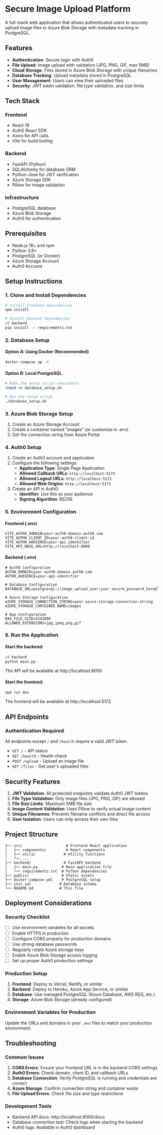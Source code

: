 # Secure Image Upload Platform

A full-stack web application that allows authenticated users to securely upload image files to Azure Blob Storage with metadata tracking in PostgreSQL.

## Features

- **Authentication**: Secure login with Auth0
- **File Upload**: Image upload with validation (JPG, PNG, GIF, max 5MB)
- **Cloud Storage**: Files stored in Azure Blob Storage with unique filenames
- **Database Tracking**: Upload metadata stored in PostgreSQL
- **User Management**: Users can view their uploaded files
- **Security**: JWT token validation, file type validation, and size limits

## Tech Stack

### Frontend
- React 19
- Auth0 React SDK
- Axios for API calls
- Vite for build tooling

### Backend
- FastAPI (Python)
- SQLAlchemy for database ORM
- Python-Jose for JWT verification
- Azure Storage SDK
- Pillow for image validation

### Infrastructure
- PostgreSQL database
- Azure Blob Storage
- Auth0 for authentication

## Prerequisites

- Node.js 18+ and npm
- Python 3.8+
- PostgreSQL (or Docker)
- Azure Storage Account
- Auth0 Account

## Setup Instructions

### 1. Clone and Install Dependencies

```bash
# Install frontend dependencies
npm install

# Install backend dependencies
cd backend
pip install -r requirements.txt
```

### 2. Database Setup

#### Option A: Using Docker (Recommended)
```bash
docker-compose up -d
```

#### Option B: Local PostgreSQL
```bash
# Make the setup script executable
chmod +x database_setup.sh

# Run the setup script
./database_setup.sh
```

### 3. Azure Blob Storage Setup

1. Create an Azure Storage Account
2. Create a container named "images" (or customize in .env)
3. Get the connection string from Azure Portal

### 4. Auth0 Setup

1. Create an Auth0 account and application
2. Configure the following settings:
   - **Application Type**: Single Page Application
   - **Allowed Callback URLs**: `http://localhost:5173`
   - **Allowed Logout URLs**: `http://localhost:5173`
   - **Allowed Web Origins**: `http://localhost:5173`
3. Create an API in Auth0:
   - **Identifier**: Use this as your audience
   - **Signing Algorithm**: RS256

### 5. Environment Configuration

#### Frontend (.env)
```env
VITE_AUTH0_DOMAIN=your-auth0-domain.auth0.com
VITE_AUTH0_CLIENT_ID=your-auth0-client-id
VITE_AUTH0_AUDIENCE=your-api-identifier
VITE_API_BASE_URL=http://localhost:8000
```

#### Backend (.env)
```env
# Auth0 Configuration
AUTH0_DOMAIN=your-auth0-domain.auth0.com
AUTH0_AUDIENCE=your-api-identifier

# Database Configuration
DATABASE_URL=postgresql://image_upload_user:your_secure_password_here@localhost:5432/image_upload_db

# Azure Storage Configuration
AZURE_STORAGE_CONNECTION_STRING=your-azure-storage-connection-string
AZURE_STORAGE_CONTAINER_NAME=images

# App Configuration
MAX_FILE_SIZE=5242880
ALLOWED_EXTENSIONS=jpg,jpeg,png,gif
```

### 6. Run the Application

#### Start the backend:
```bash
cd backend
python main.py
```
The API will be available at http://localhost:8000

#### Start the frontend:
```bash
npm run dev
```
The frontend will be available at http://localhost:5173

## API Endpoints

### Authentication Required
All endpoints except `/` and `/health` require a valid JWT token.

- `GET /` - API status
- `GET /health` - Health check
- `POST /upload` - Upload an image file
- `GET /files` - Get user's uploaded files

## Security Features

1. **JWT Validation**: All protected endpoints validate Auth0 JWT tokens
2. **File Type Validation**: Only image files (JPG, PNG, GIF) are allowed
3. **File Size Limits**: Maximum 5MB file size
4. **Image Content Validation**: Uses Pillow to verify actual image content
5. **Unique Filenames**: Prevents filename conflicts and direct file access
6. **User Isolation**: Users can only access their own files

## Project Structure

```
├── src/                    # Frontend React application
│   ├── components/         # React components
│   ├── utils/             # Utility functions
│   └── ...
├── backend/               # FastAPI backend
│   ├── main.py           # Main application file
│   └── requirements.txt  # Python dependencies
├── public/               # Static assets
├── docker-compose.yml    # PostgreSQL setup
├── init.sql             # Database schema
└── README.md            # This file
```

## Deployment Considerations

### Security Checklist
- [ ] Use environment variables for all secrets
- [ ] Enable HTTPS in production
- [ ] Configure CORS properly for production domains
- [ ] Use strong database passwords
- [ ] Regularly rotate Azure storage keys
- [ ] Enable Azure Blob Storage access logging
- [ ] Set up proper Auth0 production settings

### Production Setup
1. **Frontend**: Deploy to Vercel, Netlify, or similar
2. **Backend**: Deploy to Heroku, Azure App Service, or similar
3. **Database**: Use managed PostgreSQL (Azure Database, AWS RDS, etc.)
4. **Storage**: Azure Blob Storage (already configured)

### Environment Variables for Production
Update the URLs and domains in your `.env` files to match your production environment.

## Troubleshooting

### Common Issues

1. **CORS Errors**: Ensure your frontend URL is in the backend CORS settings
2. **Auth0 Errors**: Check domain, client ID, and callback URLs
3. **Database Connection**: Verify PostgreSQL is running and credentials are correct
4. **Azure Storage**: Confirm connection string and container exists
5. **File Upload Errors**: Check file size and type restrictions

### Development Tools

- Backend API docs: http://localhost:8000/docs
- Database connection test: Check logs when starting the backend
- Auth0 logs: Available in Auth0 dashboard
